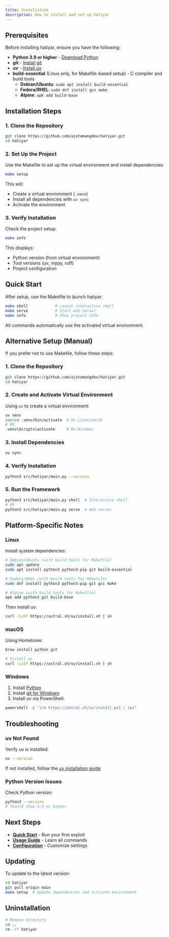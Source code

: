 ```yaml
---
title: Installation
description: How to install and set up hatiyar
---
```


## Prerequisites

Before installing hatiyar, ensure you have the following:

- **Python 3.9 or higher** - [Download Python](https://www.python.org/downloads/)
- **git** - [Install git](https://git-scm.com/downloads/)
- **uv** - [Install uv](https://docs.astral.sh/uv/getting-started/installation/)
- **build-essential** (Linux only, for Makefile-based setup) - C compiler and build tools
  - **Debian/Ubuntu**: `sudo apt install build-essential`
  - **Fedora/RHEL**: `sudo dnf install gcc make`
  - **Alpine**: `apk add build-base`

## Installation Steps

### 1. Clone the Repository

```bash
git clone https://github.com/ajutamangdev/hatiyar.git
cd hatiyar
```

### 2. Set Up the Project

Use the Makefile to set up the virtual environment and install dependencies:

```bash
make setup
```

This will:
- Create a virtual environment (`.venv`)
- Install all dependencies with `uv sync`
- Activate the environment

### 3. Verify Installation

Check the project setup:

```bash
make info
```

This displays:
- Python version (from virtual environment)
- Tool versions (uv, mypy, ruff)
- Project configuration

## Quick Start

After setup, use the Makefile to launch hatiyar:

```bash
make shell            # Launch interactive shell
make serve            # Start web server
make info             # Show project info
```

All commands automatically use the activated virtual environment.

## Alternative Setup (Manual)

If you prefer not to use Makefile, follow these steps:

### 1. Clone the Repository

```bash
git clone https://github.com/ajutamangdev/hatiyar.git
cd hatiyar
```

### 2. Create and Activate Virtual Environment

Using `uv` to create a virtual environment:

```bash
uv venv
source .venv/bin/activate  # On Linux/macOS
# OR
.venv\Scripts\activate     # On Windows
```

### 3. Install Dependencies

```bash
uv sync
```

### 4. Verify Installation

```bash
python3 src/hatiyar/main.py --version
```

### 5. Run the Framework

```bash
python3 src/hatiyar/main.py shell  # Interactive shell
# OR
python3 src/hatiyar/main.py serve  # Web server
```

## Platform-Specific Notes

### Linux

Install system dependencies:

```bash
# Debian/Ubuntu (with build tools for Makefile)
sudo apt update
sudo apt install python3 python3-pip git build-essential

# Fedora/RHEL (with build tools for Makefile)
sudo dnf install python3 python3-pip git gcc make

# Alpine (with build tools for Makefile)
apk add python3 git build-base
```

Then install uv:

```bash
curl -LsSf https://astral.sh/uv/install.sh | sh
```

### macOS

Using Homebrew:

```bash
brew install python git

# Install uv
curl -LsSf https://astral.sh/uv/install.sh | sh
```

### Windows

1. Install [Python](https://www.python.org/downloads/)
2. Install [git for Windows](https://git-scm.com/download/win)
3. Install uv via PowerShell:

```powershell
powershell -c "irm https://astral.sh/uv/install.ps1 | iex"
```

## Troubleshooting

### uv Not Found

Verify uv is installed:

```bash
uv --version
```

If not installed, follow the [uv installation guide](https://docs.astral.sh/uv/getting-started/installation/)

### Python Version Issues

Check Python version:

```bash
python3 --version
# Should show 3.9 or higher
```

## Next Steps

- **[Quick Start](/introduction/quick-start/)** - Run your first exploit
- **[Usage Guide](/guides/usage/)** - Learn all commands
- **[Configuration](/guides/configuration/)** - Customize settings

## Updating

To update to the latest version:

```bash
cd hatiyar
git pull origin main
make setup  # Update dependencies and activate environment
```

## Uninstallation

```bash
# Remove directory
cd ..
rm -rf hatiyar
```
